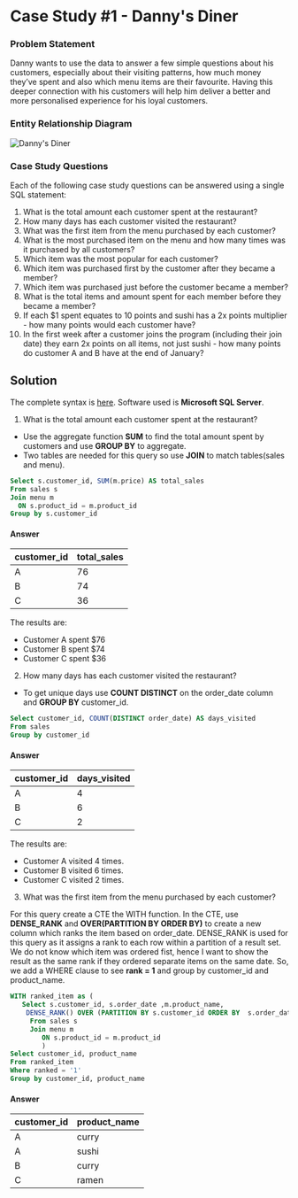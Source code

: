 # Case Study #1 - Danny's Diner
### Problem Statement
Danny wants to use the data to answer a few simple questions about his customers, especially about their visiting patterns, how much money they’ve spent and also which menu items are their favourite. Having this deeper connection with his customers will help him deliver a better and more personalised experience for his loyal customers.
### Entity Relationship Diagram
![Danny's Diner](https://user-images.githubusercontent.com/82497047/198218799-d8d40ae9-2dde-4a44-a039-86d92230da4b.png)
### Case Study Questions
Each of the following case study questions can be answered using a single SQL statement:

1. What is the total amount each customer spent at the restaurant?
2. How many days has each customer visited the restaurant?
3. What was the first item from the menu purchased by each customer?
4. What is the most purchased item on the menu and how many times was it purchased by all customers?
5. Which item was the most popular for each customer?
6. Which item was purchased first by the customer after they became a member?
7. Which item was purchased just before the customer became a member?
8. What is the total items and amount spent for each member before they became a member?
9. If each $1 spent equates to 10 points and sushi has a 2x points multiplier - how many points would each customer have?
10. In the first week after a customer joins the program (including their join date) they earn 2x points on all items, not just sushi - how many points do customer A and B have at the end of January?
## Solution
The complete syntax is [here](https://github.com/gurnell/danny-s_dinner_SQL_challenge_v1/blob/main/Danny's%20Dinner%20SQL%20challenge%20v1.sql).
Software used is **Microsoft SQL Server**.

1. What is the total amount each customer spent at the restaurant?

- Use the aggregate function **SUM** to find the total amount spent by customers and use **GROUP BY** to aggregate. 
- Two tables are needed for this query so use **JOIN** to match tables(sales and menu).
````sql
Select s.customer_id, SUM(m.price) AS total_sales
From sales s
Join menu m
  ON s.product_id = m.product_id
Group by s.customer_id
````
#### Answer
|customer_id |total_sales|
|----------- |-----------|
|A           |76         |
|B           |74         |
|C           |36         |

The results are:
- Customer A spent $76
- Customer B spent $74
- Customer C spent $36

2. How many days has each customer visited the restaurant?

- To get unique days use **COUNT DISTINCT** on the order_date column and **GROUP BY** customer_id.
````sql
Select customer_id, COUNT(DISTINCT order_date) AS days_visited
From sales
Group by customer_id
````
#### Answer
|customer_id |days_visited|
|----------- |----------- |
|A           |4           |
|B           |6           |
|C           |2           |

The results are:
- Customer A visited 4 times.
- Customer B visited 6 times.
- Customer C visited 2 times.

3. What was the first item from the menu purchased by each customer?

For this query create a CTE the WITH function. In the CTE, use **DENSE_RANK** and **OVER(PARTITION BY ORDER BY)** to create a new column which ranks the item based on order_date.
DENSE_RANK is used for this query as it assigns a rank to each row within a partition of a result set. We do not know which item was ordered fist, hence I want to show the result as the same rank if they ordered separate items on the same date. So, we add a WHERE clause to see **rank = 1** and group by customer_id and product_name.
````sql
WITH ranked_item as (
   Select s.customer_id, s.order_date ,m.product_name,
    DENSE_RANK() OVER (PARTITION BY s.customer_id ORDER BY  s.order_date) AS ranked
     From sales s
     Join menu m
        ON s.product_id = m.product_id
		)
Select customer_id, product_name
From ranked_item
Where ranked = '1'
Group by customer_id, product_name
````
#### Answer
|customer_id |product_name|
|----------- |----------- |
|A           |curry       |
|A           |sushi       |
|B           |curry       |
|C           |ramen       |

